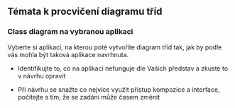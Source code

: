 ## Témata k procvičení diagramu tříd

### Class diagram na vybranou aplikaci

 Vyberte si aplikaci, na kterou poté vytvoříte diagram tříd tak, jak by podle vás mohla být taková aplikace navrhnuta. 

*   Identifikujte to, co na aplikaci nefunguje dle Vašich představ a zkuste to v návrhu opravit

*   Při návrhu se snažte co nejvíce využít přístup kompozice a interface, počítejte s tím, že se zadání může časem změnit
	